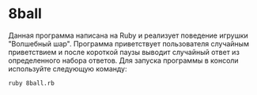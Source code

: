 # 8ball
Данная программа написана на Ruby и реализует поведение игрушки "Волшебный шар". 
Программа приветствует пользователя случайным приветствием и после короткой паузы выводит случайный ответ из определенного набора ответов.
Для запуска программы в консоли используйте следующую команду:

```ruby 8ball.rb```
